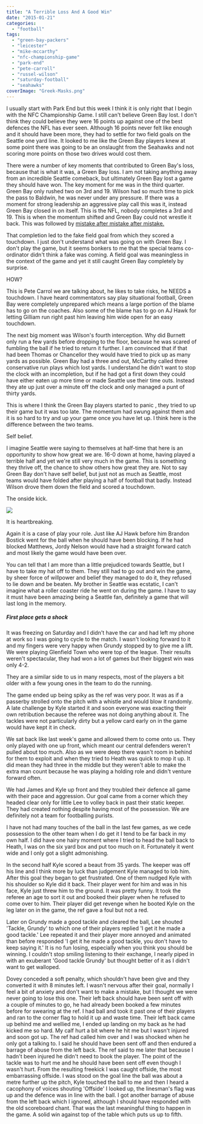 ```yaml
---
title: "A Terrible Loss And A Good Win"
date: "2015-01-21"
categories: 
  - "football"
tags: 
  - "green-bay-packers"
  - "leicester"
  - "mike-mccarthy"
  - "nfc-championship-game"
  - "park-end"
  - "pete-carroll"
  - "russel-wilson"
  - "saturday-football"
  - "seahawks"
coverImage: "Greek-Masks.png"
---
```


I usually start with Park End but this week I think it is only right that I begin with the NFC Championship Game. I still can't believe Green Bay lost. I don't think they could believe they were 16 points up against one of the best defences the NFL has ever seen. Although 16 points never felt like enough and it should have been more, they had to settle for two field goals on the Seattle one yard line. It looked to me like the Green Bay players knew at some point there was going to be an onslaught from the Seahawks and not scoring more points on those two drives would cost them.

There were a number of key moments that contributed to Green Bay's loss, because that is what it was, a Green Bay loss. I am not taking anything away from an incredible Seattle comeback, but ultimately Green Bay lost a game they should have won. The key moment for me was in the third quarter. Green Bay only rushed two on 3rd and 19. Wilson had so much time to pick the pass to Baldwin, he was never under any pressure. If there was a moment for strong leadership an aggressive play call this was it, instead Green Bay closed in on itself. This is the NFL, nobody completes a 3rd and 19. This is when the momentum shifted and Green Bay could not wrestle it back. This was followed by [mistake after mistake after mistake.](https://www.youtube.com/watch?x-yt-ts=1421782837&x-yt-cl=84359240&feature=player_detailpage&v=i3O-kYwM8qY#t=72)

That completion led to the fake field goal from which they scored a touchdown. I just don't understand what was going on with Green Bay. I don't play the game, but it seems bonkers to me that the special teams co-ordinator didn't think a fake was coming. A field goal was meaningless in the context of the game and yet it still caught Green Bay completely by surprise.

HOW?

This is Pete Carrol we are talking about, he likes to take risks, he NEEDS a touchdown. I have heard commentators say play situational football, Green Bay were completely unprepared which means a large portion of the blame has to go on the coaches. Also some of the blame has to go on AJ Hawk for letting Gilliam run right past him leaving him wide open for an easy touchdown.

The next big moment was Wilson's fourth interception. Why did Burnett only run a few yards before dropping to the floor, because he was scared of fumbling the ball if he tried to return it further. I am convinced that if that had been Thomas or Chancellor they would have tried to pick up as many yards as possible. Green Bay had a three and out, McCarthy called three conservative run plays which lost yards. I understand he didn't want to stop the clock with an incompletion, but if he had got a first down they could have either eaten up more time or made Seattle use their time outs. Instead they ate up just over a minute off the clock and only managed a punt of thirty yards.

This is where I think the Green Bay players started to panic , they tried to up their game but it was too late. The momentum had swung against them and it is so hard to try and up your game once you have let up. I think here is the difference between the two teams.

Self belief.

I imagine Seattle were saying to themselves at half-time that here is an opportunity to show how great we are. 16-0 down at home, having played a terrible half and yet we're still very much in the game. This is something they thrive off, the chance to show others how great they are. Not to say Green Bay don't have self belief, but just not as much as Seattle, most teams would have folded after playing a half of football that badly. Instead Wilson drove them down the field and scored a touchdown.

The onside kick.

![](images/nfcchampionship.gif)

It is heartbreaking.

Again it is a case of play your role. Just like AJ Hawk before him Brandon Bostick went for the ball when he should have been blocking. If he had blocked Matthews, Jordy Nelson would have had a straight forward catch and most likely the game would have been over.

You can tell that I am more than a little prejudiced towards Seattle, but I have to take my hat off to them. They still had to go out and win the game, by sheer force of willpower and belief they managed to do it, they refused to lie down and be beaten. My brother in Seattle was ecstatic, I can't imagine what a roller coaster ride he went on during the game. I have to say it must have been amazing being a Seattle fan, definitely a game that will last long in the memory.

##### First place gets a shock

It was freezing on Saturday and I didn't have the car and had left my phone at work so I was going to cycle to the match. I wasn't looking forward to it and my fingers were very happy when Grundy stopped by to give me a lift. We were playing Glenfield Town who were top of the league. Their results weren't spectacular, they had won a lot of games but their biggest win was only 4-2.

They are a similar side to us in many respects, most of the players a bit older with a few young ones in the team to do the running.

The game ended up being spiky as the ref was very poor. It was as if a passerby strolled onto the pitch with a whistle and would blow it randomly. A late challenge by Kyle started it and soon everyone was exacting their own retribution because the referee was not doing anything about it. The tackles were not particularly dirty but a yellow card early on in the game would have kept it in check.

We sat back like last week's game and allowed them to come onto us. They only played with one up front, which meant our central defenders weren't pulled about too much. Also as we were deep there wasn't room in behind for them to exploit and when they tried to Heath was quick to mop it up. It did mean they had three in the middle but they weren't able to make the extra man count because he was playing a holding role and didn't venture forward often.

We had James and Kyle up front and they troubled their defence all game with their pace and aggression. Our goal came from a corner which they headed clear only for little Lee to volley back in past their static keeper. They had created nothing despite having most of the possession. We are definitely not a team for footballing purists.

I have not had many touches of the ball in the last few games, as we cede possession to the other team when I do get it I tend to be far back in my own half. I did have one hairy moment where I tried to head the ball back to Heath, I was on the six yard box and put too much on it. Fortunately it went wide and I only got a slight admonishing.

In the second half Kyle scored a beaut from 35 yards. The keeper was off his line and I think more by luck than judgement Kyle managed to lob him. After this goal they began to get frustrated. One of them nudged Kyle with his shoulder so Kyle did it back. Their player went for him and was in his face, Kyle just threw him to the ground. It was pretty funny. It took the referee an age to sort it out and booked their player when he refused to come over to him. Their player did get revenge when he booted Kyle on the leg later on in the game, the ref gave a foul but not a red.

Later on Grundy made a good tackle and cleared the ball, Lee shouted 'Tackle, Grundy' to which one of their players replied 'I get it he made a good tackle.' Lee repeated it and their player more annoyed and animated than before responded 'I get it he made a good tackle, you don't have to keep saying it.' It is no fun losing, especially when you think you should be winning. I couldn't stop smiling listening to their exchange, I nearly piped in with an exuberant 'Good tackle Grundy' but thought better of it as I didn't want to get walloped.

Dovey conceded a soft penalty, which shouldn't have been give and they converted it with 8 minutes left. I wasn't nervous after their goal, normally I feel a bit of anxiety and don't want to make a mistake, but I thought we were never going to lose this one. Their left back should have been sent off with a couple of minutes to go, he had already been booked a few minutes before for swearing at the ref. I had ball and took it past one of their players and ran to the corner flag to hold it up and waste time. Their left back came up behind me and wellied me, I ended up landing on my back as he had kicked me so hard. My calf hurt a bit where he hit me but I wasn't injured and soon got up. The ref had called him over and I was shocked when he only got a talking to. I said he should have been sent off and then endured a barrage of abuse from the left back. The ref said to me later that because I hadn't been injured he didn't need to book the player. The point of the tackle was to hurt me and he should have been sent off even though I wasn't hurt. From the resulting freekick I was caught offside, the most embarrassing offside. I was stood on the goal line the ball was about a metre further up the pitch, Kyle touched the ball to me and then I heard a cacophony of voices shouting 'Offside' I looked up, the linesman's flag was up and the defence was in line with the ball. I got another barrage of abuse from the left back which I ignored, although I should have responded with the old scoreboard chant. That was the last meaningful thing to happen in the game. A solid win against top of the table which puts us up to fifth.

